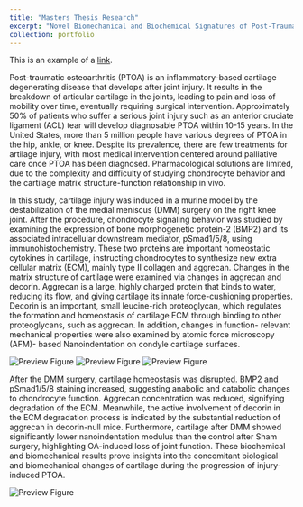 ```yaml
---
title: "Masters Thesis Research"
excerpt: "Novel Biomechanical and Biochemical Signatures of Post-Traumatic Osteoarthritis: A Murine Model Study<br/><img src='/images/portfolio_images/port1-1.png'>"
collection: portfolio
---
```


This is an example of a [link](http://github.com "Github").


Post-traumatic osteoarthritis (PTOA) is an inflammatory-based cartilage degenerating disease that develops after joint injury. It results in the breakdown of articular cartilage in the joints, leading to pain and loss of mobility over time, eventually requiring surgical intervention. Approximately 50% of patients who suffer a serious joint injury such as an anterior cruciate ligament (ACL) tear will develop diagnosable PTOA within 10-15 years. In the United States, more than 5 million people have various degrees of PTOA in the hip, ankle, or knee. Despite its prevalence, there are few treatments for artilage injury, with most medical intervention centered around palliative care once PTOA has been diagnosed. Pharmacological solutions are limited, due to the complexity and difficulty of studying chondrocyte behavior and the cartilage matrix structure-function relationship in vivo.


In this study, cartilage injury was induced in a murine model by the destabilization of the medial meniscus (DMM) surgery on the right knee joint. After the procedure, chondrocyte signaling behavior was studied by examining the expression of bone morphogenetic protein-2 (BMP2) and its associated intracellular downstream mediator, pSmad1/5/8, using immunohistochemistry. These two proteins are important homeostatic cytokines in cartilage, instructing chondrocytes to synthesize new extra cellular matrix (ECM), mainly type II collagen and aggrecan. Changes in the matrix
structure of cartilage were examined via changes in aggrecan and decorin. Aggrecan is a large, highly charged protein that binds to water, reducing its flow, and giving cartilage its innate force-cushioning properties. Decorin is an important, small leucine-rich
proteoglycan, which regulates the formation and homeostasis of cartilage ECM through binding to other proteoglycans, such as aggrecan. In addition, changes in function- relevant mechanical properties were also examined by atomic force microscopy (AFM)- based Nanoindentation on condyle cartilage surfaces.

![Preview Figure](https://eroberts91.github.io/personal-site/images/portfolio_images/port1-2.png?raw=true)
![Preview Figure](https://eroberts91.github.io/personal-site/images/portfolio_images/port1-3.png?raw=true)
![Preview Figure](https://eroberts91.github.io/personal-site/images/portfolio_images/port1-4.png?raw=true)

After the DMM surgery, cartilage homeostasis was disrupted. BMP2 and pSmad1/5/8 staining increased, suggesting anabolic and catabolic changes to chondrocyte function. Aggrecan concentration was reduced, signifying degradation of the ECM. Meanwhile, the active involvement of decorin in the ECM degradation process is indicated by the substantial reduction of aggrecan in decorin-null mice. Furthermore,
cartilage after DMM showed significantly lower nanoindentation modulus than the control after Sham surgery, highlighting OA-induced loss of joint function. These biochemical and biomechanical results prove insights into the concomitant biological and biomechanical changes of cartilage during the progression of injury-induced PTOA.


![Preview Figure](https://eroberts91.github.io/personal-site/images/portfolio_images/port1-5.png?raw=true)





